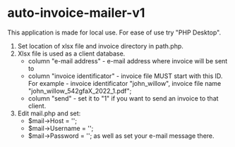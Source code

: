 # auto-invoice-mailer-v1
This application is made for local use. For ease of use try "PHP Desktop".

1. Set location of xlsx file and invoice directory in path.php.
2. Xlsx file is used as a client database.
    - column "e-mail address" - e-mail address where invoice will be sent to
    - column "invoice identificator" - invoice file MUST start with this ID. For example - invoice identificator "john_willow", invoice file name                 "john_willow_542gfaX_2022_1.pdf";
    - column "send" - set it to "1" if you want to send an invoice to that client.
3. Edit mail.php and set:
    - $mail->Host       = '';
    - $mail->Username   = '';
    - $mail->Password   = '';
as well as set your e-mail message there.
